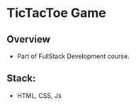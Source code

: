 # TicTacToe Game

## Overview

- Part of FullStack Development course.

## Stack:

- HTML, CSS, Js

